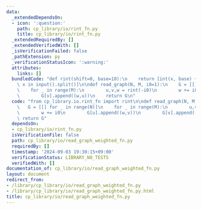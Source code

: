 ```yaml
---
data:
  _extendedDependsOn:
  - icon: ':question:'
    path: cp_library/io/rint_fn.py
    title: cp_library/io/rint_fn.py
  _extendedRequiredBy: []
  _extendedVerifiedWith: []
  _isVerificationFailed: false
  _pathExtension: py
  _verificationStatusIcon: ':warning:'
  attributes:
    links: []
  bundledCode: "def rint(shift=0, base=10):\n    return [int(x, base) + shift for\
    \ x in input().split()]\n\ndef read_graph(N, M, i0=1):\n    G = [[] for _ in range(N)]\n\
    \    for _ in range(M):\n        u,v,w = rint(-i0)\n        w += i0\n        G[u].append((w,v))\n\
    \        G[v].append((w,u))\n    return G\n"
  code: "from cp_library.io.rint_fn import rint\n\ndef read_graph(N, M, i0=1):\n \
    \   G = [[] for _ in range(N)]\n    for _ in range(M):\n        u,v,w = rint(-i0)\n\
    \        w += i0\n        G[u].append((w,v))\n        G[v].append((w,u))\n   \
    \ return G"
  dependsOn:
  - cp_library/io/rint_fn.py
  isVerificationFile: false
  path: cp_library/io/read_graph_weighted_fn.py
  requiredBy: []
  timestamp: '2024-09-03 19:30:15+09:00'
  verificationStatus: LIBRARY_NO_TESTS
  verifiedWith: []
documentation_of: cp_library/io/read_graph_weighted_fn.py
layout: document
redirect_from:
- /library/cp_library/io/read_graph_weighted_fn.py
- /library/cp_library/io/read_graph_weighted_fn.py.html
title: cp_library/io/read_graph_weighted_fn.py
---
```

